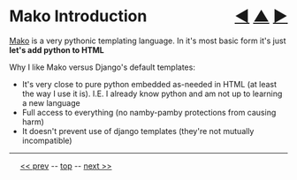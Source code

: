 Mako Introduction <span style="float:right;">[&#x25C0;](05.md) [&#x25B2;](../README.md) [&#x25BA;](07.md)</span>
=========

[Mako](http://www.makotemplates.org/) is a very pythonic templating language. In it's most basic form it's just **let's add python to HTML**

Why I like Mako versus Django's default templates:

* It's very close to pure python embedded as-needed in HTML (at least the way I use it is).
I.E. I already know python and am not up to learning a new language
* Full access to everything (no namby-pamby protections from causing harm)
* It doesn't prevent use of django templates (they're not mutually incompatible)

------

&nbsp;&nbsp;&nbsp;&nbsp; [&lt;&lt; prev](05.md) -- [top](../README.md) -- [next &gt;&gt;](07.md)